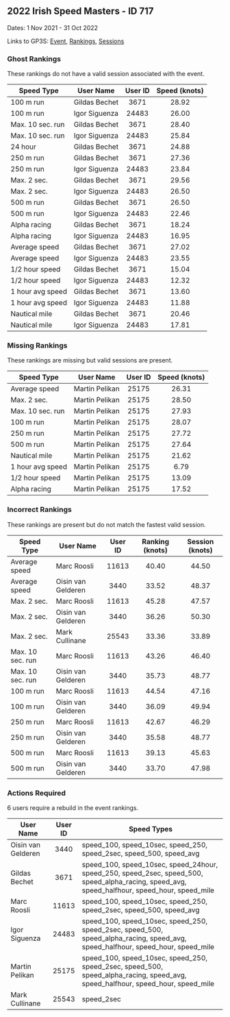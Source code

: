 ## 2022 Irish Speed Masters - ID 717

Dates: 1 Nov 2021 - 31 Oct 2022

Links to GP3S: [Event](https://www.gps-speedsurfing.com/default.aspx?mnu=event&val=717), [Rankings](https://www.gps-speedsurfing.com/default.aspx?mnu=eventranking&val=717), [Sessions](https://www.gps-speedsurfing.com/default.aspx?mnu=eventsessions&val=717)

### Ghost Rankings

These rankings do not have a valid session associated with the event.

| Speed Type | User Name | User ID | Speed (knots) |
| ---------- | --------- | :-----: | :-----------: |
| 100 m run | Gildas Bechet | 3671 | 28.92 |
| 100 m run | Igor Siguenza | 24483 | 26.00 |
| Max. 10 sec. run | Gildas Bechet | 3671 | 28.40 |
| Max. 10 sec. run | Igor Siguenza | 24483 | 25.84 |
| 24 hour | Gildas Bechet | 3671 | 24.88 |
| 250 m run | Gildas Bechet | 3671 | 27.36 |
| 250 m run | Igor Siguenza | 24483 | 23.84 |
| Max. 2 sec. | Gildas Bechet | 3671 | 29.56 |
| Max. 2 sec. | Igor Siguenza | 24483 | 26.50 |
| 500 m run | Gildas Bechet | 3671 | 26.50 |
| 500 m run | Igor Siguenza | 24483 | 22.46 |
| Alpha racing | Gildas Bechet | 3671 | 18.24 |
| Alpha racing | Igor Siguenza | 24483 | 16.95 |
| Average speed | Gildas Bechet | 3671 | 27.02 |
| Average speed | Igor Siguenza | 24483 | 23.55 |
| 1/2 hour speed | Gildas Bechet | 3671 | 15.04 |
| 1/2 hour speed | Igor Siguenza | 24483 | 12.32 |
| 1 hour avg speed | Gildas Bechet | 3671 | 13.60 |
| 1 hour avg speed | Igor Siguenza | 24483 | 11.88 |
| Nautical mile | Gildas Bechet | 3671 | 20.46 |
| Nautical mile | Igor Siguenza | 24483 | 17.81 |

### Missing Rankings

These rankings are missing but valid sessions are present.

| Speed Type | User Name | User ID | Speed (knots) |
| ---------- | --------- | :-----: | :-----------: |
| Average speed | Martin Pelikan | 25175 | 26.31 |
| Max. 2 sec. | Martin Pelikan | 25175 | 28.50 |
| Max. 10 sec. run | Martin Pelikan | 25175 | 27.93 |
| 100 m run | Martin Pelikan | 25175 | 28.07 |
| 250 m run | Martin Pelikan | 25175 | 27.72 |
| 500 m run | Martin Pelikan | 25175 | 27.64 |
| Nautical mile | Martin Pelikan | 25175 | 21.62 |
| 1 hour avg speed | Martin Pelikan | 25175 | 6.79 |
| 1/2 hour speed | Martin Pelikan | 25175 | 13.09 |
| Alpha racing | Martin Pelikan | 25175 | 17.52 |

### Incorrect Rankings

These rankings are present but do not match the fastest valid session.

| Speed Type | User Name | User ID | Ranking (knots) | Session (knots) |
| ---------- | --------- | :-----: | :-------------: | :-------------: |
| Average speed | Marc Roosli | 11613 | 40.40 | 44.50 |
| Average speed | Oisin van Gelderen | 3440 | 33.52 | 48.37 |
| Max. 2 sec. | Marc Roosli | 11613 | 45.28 | 47.57 |
| Max. 2 sec. | Oisin van Gelderen | 3440 | 36.26 | 50.30 |
| Max. 2 sec. | Mark Cullinane | 25543 | 33.36 | 33.89 |
| Max. 10 sec. run | Marc Roosli | 11613 | 43.26 | 46.40 |
| Max. 10 sec. run | Oisin van Gelderen | 3440 | 35.73 | 48.77 |
| 100 m run | Marc Roosli | 11613 | 44.54 | 47.16 |
| 100 m run | Oisin van Gelderen | 3440 | 36.09 | 49.94 |
| 250 m run | Marc Roosli | 11613 | 42.67 | 46.29 |
| 250 m run | Oisin van Gelderen | 3440 | 35.58 | 48.77 |
| 500 m run | Marc Roosli | 11613 | 39.13 | 45.63 |
| 500 m run | Oisin van Gelderen | 3440 | 33.70 | 47.98 |

### Actions Required

6 users require a rebuild in the event rankings.

| User Name | User ID | Speed Types |
| --------- | :-----: | ----------- |
| Oisin van Gelderen | 3440 | speed_100, speed_10sec, speed_250, speed_2sec, speed_500, speed_avg |
| Gildas Bechet | 3671 | speed_100, speed_10sec, speed_24hour, speed_250, speed_2sec, speed_500, speed_alpha_racing, speed_avg, speed_halfhour, speed_hour, speed_mile |
| Marc Roosli | 11613 | speed_100, speed_10sec, speed_250, speed_2sec, speed_500, speed_avg |
| Igor Siguenza | 24483 | speed_100, speed_10sec, speed_250, speed_2sec, speed_500, speed_alpha_racing, speed_avg, speed_halfhour, speed_hour, speed_mile |
| Martin Pelikan | 25175 | speed_100, speed_10sec, speed_250, speed_2sec, speed_500, speed_alpha_racing, speed_avg, speed_halfhour, speed_hour, speed_mile |
| Mark Cullinane | 25543 | speed_2sec |
